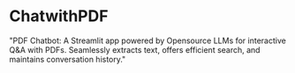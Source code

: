 # ChatwithPDF
"PDF Chatbot: A Streamlit app powered by Opensource LLMs for interactive Q&amp;A with PDFs. Seamlessly extracts text, offers efficient search, and maintains conversation history."
